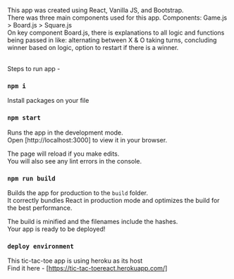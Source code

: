 This app was created using React, Vanilla JS, and Bootstrap.<br>
There was three main components used for this app. Components: Game.js > Board.js > Square.js<br>
On key component Board.js, there is explanations to all logic and functions being passed in like: alternating between X & O taking turns, concluding winner based on logic, option to restart if there is a winner.<br><br>


Steps to run app - <br>

### `npm i`

Install packages on your file

### `npm start`

Runs the app in the development mode.<br>
Open [http://localhost:3000] to view it in your browser.

The page will reload if you make edits.<br>
You will also see any lint errors in the console.

### `npm run build`

Builds the app for production to the `build` folder.<br>
It correctly bundles React in production mode and optimizes the build for the best performance.

The build is minified and the filenames include the hashes.<br>
Your app is ready to be deployed!

### `deploy environment`

This tic-tac-toe app is using heroku as its host <br>
Find it here - [https://tic-tac-toereact.herokuapp.com/]
